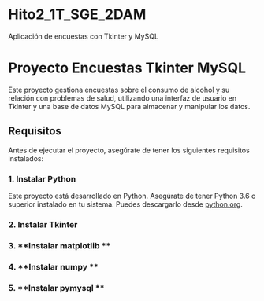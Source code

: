 # Hito2_1T_SGE_2DAM
Aplicación de encuestas con Tkinter y MySQL

# Proyecto Encuestas Tkinter MySQL

Este proyecto gestiona encuestas sobre el consumo de alcohol y su relación con problemas de salud, utilizando una interfaz de usuario en Tkinter y una base de datos MySQL para almacenar y manipular los datos.

## Requisitos

Antes de ejecutar el proyecto, asegúrate de tener los siguientes requisitos instalados:

### 1. **Instalar Python**
Este proyecto está desarrollado en Python. Asegúrate de tener Python 3.6 o superior instalado en tu sistema. Puedes descargarlo desde [python.org](https://www.python.org/downloads/).

### 2. **Instalar Tkinter**

### 3. **Instalar matplotlib  **

### 4. **Instalar numpy        **

### 5. **Instalar pymysql        **

